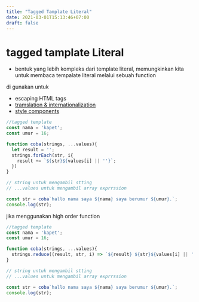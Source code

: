 ```yaml
---
title: "Tagged Tamplate Literal"
date: 2021-03-01T15:13:46+07:00
draft: false
---
```


# tagged tamplate Literal
- bentuk yang lebih kompleks dari template literal, memungkinkan kita untuk membaca tempalate literal melalui sebuah function

di gunakan untuk 
- escaping HTML tags
- [tramslation & internationalization](https://github.com/skolmer/es2015-i18n-tag)
- [style components](https://styled-components.com)

```javascript
//tagged template
const nama = 'kapet';
const umur = 16;

function coba(strings, ...values){
  let result = '';
  strings.forEach(str, i{
    result += `${str}${values[i] || ''}`;
  })
}

// string untuk mengambil stting
// ...values untuk mengambil array exprrssion

const str = coba`hallo nama saya ${nama} saya berumur ${umur}.`;
console.log(str);

```

jika menggunakan high order function

```javascript
//tagged template
const nama = 'kapet';
const umur = 16;

function coba(strings, ...values){
  strings.reduce((result, str, i) => `${result} ${str}${values[i] || ''}`, '');
}

// string untuk mengambil stting
// ...values untuk mengambil array exprrssion

const str = coba`hallo nama saya ${nama} saya berumur ${umur}.`;
console.log(str);

```

